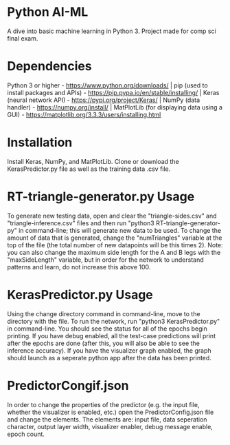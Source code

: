 # Python AI-ML

A dive into basic machine learning in Python 3. Project made for comp sci final exam.


# Dependencies
Python 3 or higher - https://www.python.org/downloads/   |   pip (used to install packages and APIs) - https://pip.pypa.io/en/stable/installing/   |   Keras (neural network API) - https://pypi.org/project/Keras/   |   NumPy (data handler) - https://numpy.org/install/   |   MatPlotLib (for displaying data using a GUI) - https://matplotlib.org/3.3.3/users/installing.html


# Installation
Install Keras, NumPy, and MatPlotLib. Clone or download the KerasPredictor.py file as well as the training data .csv file.


# RT-triangle-generator.py Usage
To generate new testing data, open and clear the "triangle-sides.csv" and "triangle-inference.csv" files and then run "python3 RT-triangle-generator-py" in command-line; this will generate new data to be used. To change the amount of data that is generated, change the "numTriangles" variable at the top of the file (the total number of new datapoints will be this times 2). Note: you can also change the maximum side length for the A and B legs with the "maxSideLength" variable, but in order for the network to understand patterns and learn, do not increase this above 100.


# KerasPredictor.py Usage
Using the change directory command in command-line, move to the directory with the file. To run the network, run "python3 KerasPredictor.py" in command-line. You should see the status for all of the epochs begin printing. If you have debug enabled, all the test-case predictions will print after the epochs are done (after this, you will also be able to see the inference accuracy). If you have the visualizer graph enabled, the graph should launch as a seperate python app after the data has been printed.


# PredictorCongif.json
In order to change the properties of the predictor (e.g. the input file, whether the visualizer is enabled, etc.) open the PredictorConfig.json file and change the elements. The elements are: input file, data seperation character, output layer width, visualizer enabler, debug message enable, epoch count.
